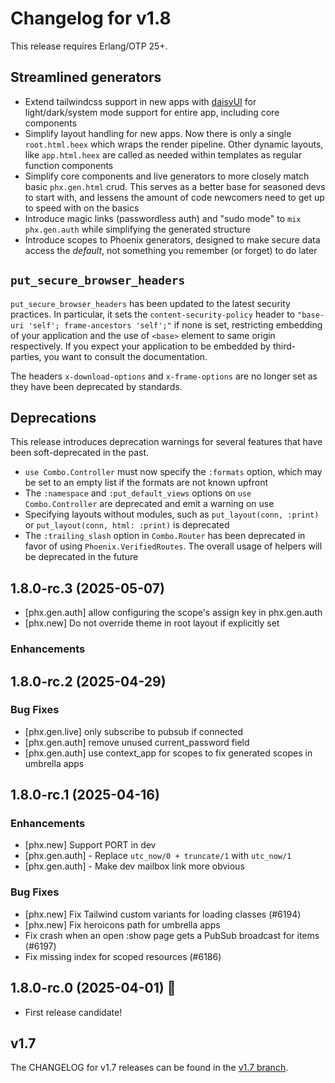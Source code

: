 # Changelog for v1.8

This release requires Erlang/OTP 25+.

## Streamlined generators

- Extend tailwindcss support in new apps with [daisyUI](https://daisyui.com/) for light/dark/system mode support for entire app, including core components
- Simplify layout handling for new apps. Now there is only a single `root.html.heex` which wraps the render pipeline. Other dynamic layouts, like `app.html.heex` are called as needed within templates as regular function components
- Simplify core components and live generators to more closely match basic `phx.gen.html` crud. This serves as a better base for seasoned devs to start with, and lessens the amount of code newcomers need to get up to speed with on the basics
- Introduce magic links (passwordless auth) and "sudo mode" to `mix phx.gen.auth` while simplifying the generated structure
- Introduce scopes to Phoenix generators, designed to make secure data access the _default_, not something you remember (or forget) to do later

## `put_secure_browser_headers`

`put_secure_browser_headers` has been updated to the latest security practices. In particular, it sets the `content-security-policy` header to `"base-uri 'self'; frame-ancestors 'self';"` if none is set, restricting embedding of your application and the use of `<base>` element to same origin respectively. If you expect your application to be embedded by third-parties, you want to consult the documentation.

The headers `x-download-options` and `x-frame-options` are no longer set as they have been deprecated by standards.

## Deprecations

This release introduces deprecation warnings for several features that have been soft-deprecated in the past.

- `use Combo.Controller` must now specify the `:formats` option, which may be set to an empty list if the formats are not known upfront
- The `:namespace` and `:put_default_views` options on `use Combo.Controller` are deprecated and emit a warning on use
- Specifying layouts without modules, such as `put_layout(conn, :print)` or `put_layout(conn, html: :print)` is deprecated
- The `:trailing_slash` option in `Combo.Router` has been deprecated in favor of using `Phoenix.VerifiedRoutes`. The overall usage of helpers will be deprecated in the future

## 1.8.0-rc.3 (2025-05-07)

- [phx.gen.auth] allow configuring the scope's assign key in phx.gen.auth
- [phx.new] Do not override theme in root layout if explicitly set

### Enhancements

## 1.8.0-rc.2 (2025-04-29)

### Bug Fixes

- [phx.gen.live] only subscribe to pubsub if connected
- [phx.gen.auth] remove unused current_password field
- [phx.gen.auth] use context_app for scopes to fix generated scopes in umbrella apps

## 1.8.0-rc.1 (2025-04-16)

### Enhancements

- [phx.new] Support PORT in dev
- [phx.gen.auth] - Replace `utc_now/0 + truncate/1` with `utc_now/1`
- [phx.gen.auth] - Make dev mailbox link more obvious

### Bug Fixes

- [phx.new] Fix Tailwind custom variants for loading classes (#6194)
- [phx.new] Fix heroicons path for umbrella apps
- Fix crash when an open :show page gets a PubSub broadcast for items (#6197)
- Fix missing index for scoped resources (#6186)

## 1.8.0-rc.0 (2025-04-01) 🚀

- First release candidate!

## v1.7

The CHANGELOG for v1.7 releases can be found in the [v1.7 branch](https://github.com/phoenixframework/phoenix/blob/v1.7/CHANGELOG.md).
